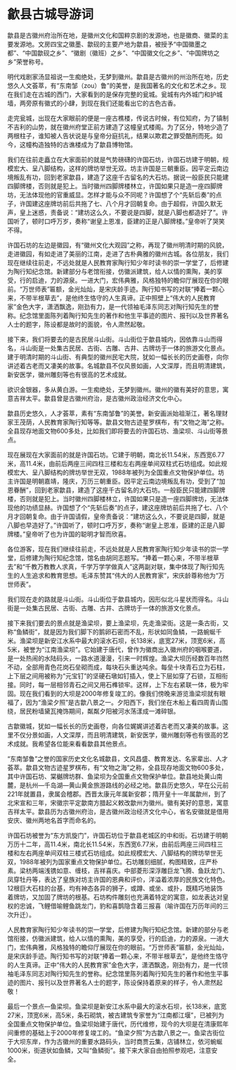 # 歙县古城导游词  
歙县是古徽州府治所在地，是徽州文化和国粹京剧的发源地，也是徽商、徽菜的主要发源地。文房四宝之徽墨、歙砚的主要产地为歙县，被授予“中国徽墨之都”、“中国歙砚之乡”、“徽剧（徽班）之乡”、“中国徽文化之乡”、“中国牌坊之乡”荣誉称号。  

明代戏剧家汤显祖说一生痴绝处，无梦到徽州。歙县是古徽州的州治所在地，历史悠久人文荟萃，有“东南邹（zou）鲁”的美誉，是我国著名的文化和艺术之乡。现在我们走在古城的西门，大家看到的是保存完整的瓮城。瓮城有内外城门和护城墙，两旁原有徽式的小肆，到现在我们还能看出它的古色古香。  

走完瓮城，出现在大家眼前的便是一座古樵楼，传说古时候，有位知府，为了镇制不吉利的山势，就在徽州府堂正前方建造了这幢皇式楼阁。为了区分，特地少造了两根柱子，谁知被人告状说是与皇帝分庭抗礼，结果以欺君之罪受酷刑而死。如今，这幢构造独特的古谯楼成为了歙县博物馆。  

我们在往前走矗立在大家面前的就是气势磅礴的许国石坊，许国石坊建于明朝，规模宏大、呈八脚结构，这样的牌坊举世无双。坊主许国是三朝重臣。因平定云南边境叛乱有功，回到老家歙县，建造了这座千古留名的大石坊。据说一般臣民只能建四脚牌楼，否则就是犯上。当时徽州四脚牌楼林立，许国如果只是造一座四脚牌坊，无法体现他的官重威显。怎样才能与众不同呢？许国想了个“先斩后奏”的点子，许国建这座牌坊前后共拖了七、八个月才回朝复命。由于超假，许国久默无声，皇上迷惑，责备说：“建坊这么久，不要说是四脚，就是八脚也都造好了”。许国听了，顿时口呼万岁，奏称“谢皇上恩准，臣建的正是八脚牌楼。”皇帝听了哭笑不得。  

许国石坊的左边是徽园，有“徽州文化大观园”之称，再现了徽州明清时期的风貌，走进徽园，有如走进了美丽的江南，走进了古朴典雅的徽州古城。各位朋友，我们现在继续往前走，不远处就是人民教育家陶行知少年时读书的崇一学堂了，后修建为陶行知纪念馆。新建部分与老馆衔接，仿徽派建筑，给人以情的熏陶，美的享受，行的启迪，力的源泉。一进大门，宏伟典雅，风格独特的瞻仰厅展现在你的眼前。“万世师表”匾额，金光灿灿，是宋庆龄手迹。陶行知书写的对联“捧着一颗心来，不带半根草去”，是他终生恪守的人生真谛。正中照壁上“伟大的人民教育家”金色大字，潇洒飘逸，刚劲有力，是一代领袖毛泽东同志对陶行知先生的誉称。纪念馆里面陈列着陶行知先生的著作和他生平事迹的图片、报刊以及世界著名人士的题字，陈设都是故时的面貌，令人肃然起敬。  

接下来，我们将要去的是古民居斗山街。斗山街位于歙县城内，因依靠斗山而得名，斗山街是一处集古民居、古街、古雕、古井、古牌坊于一体的旅游文化景点。建于明清时期的斗山街、有典型的徽州民宅大院，犹如一幅长长的历史画卷，向你讲述着古老而又凄美的故事。名城歙县不仅风景如画，人文深厚，而且明清建筑，新安医学，徽州雕刻等也有很高的艺术成就。  

欲识金银器，多从黄白游。一生痴绝处，无梦到徽州。徽州的徽有美好的意思，寓意吉祥太平。歙县曾是古徽州府治，是古徽州政治经济文化中心。  

歙县历史悠久，人才荟萃，素有“东南邹鲁”的美誉。新安画派始祖渐江，著名理财家王茂荫，人民教育家陶行知等等。歙县文物古迹星罗棋布，有“文物之海”之称。全县现存地面文物600多处，比如我们即将要去的许国石坊、渔梁坝、斗山街等景点。  

现在展现在大家面前的就是许国石坊。它建于明朝，南北长11.54米，东西宽6.77米，高11.4米，由前后两座三间四柱三楼和左右两座单间双柱式石坊组成。如此规模宏大、呈八脚结构的牌坊举世无双，1988年被列为全国重点文物保护单位。坊主许国是明朝嘉靖，隆庆，万历三朝重臣。因平定云南边境叛乱有功，受到了“加恩眷酬”，回到老家歙县，建造了这座千古留名的大石坊。一般臣民只能建四脚牌楼，否则就是犯上。当时徽州四脚楼林立，许国如果只是造一座四脚牌坊，无法体现他的功绩显赫。许国想了个“先斩后奏”的点子，建这座牌坊前后共拖了七、八个月才回朝复命。由于许国请假，皇帝责备说：“建坊这么久，不要说是四脚，就是八脚也早造好了。”许国听了，顿时口呼万岁，奏称“谢皇上恩准，臣建的正是八脚牌楼。”皇帝听了也为许国的聪明才智而欣喜。  

各位游客，现在我们继续往前走，不远处就是人民教育家陶行知少年读书的崇一学堂，后修建为陶行知纪念馆，馆名由胡同志题写。“捧着一颗心来，不带半根草去”和“千教万教教人求真，千学万学学做真人”这两副对联，集中体现了陶行知先生的人生追求和教育思想。毛泽东赞其“伟大的人民教育家”，宋庆龄尊称他为“万世师表”。  

我们现在走的路就是斗山街。斗山街位于歙县城内，因形似北斗星状而得名。斗山街是一处集古民居、古街、古雕、古井、古牌坊于一体的旅游文化景点。  

接下来我们要去的景点就是渔梁坝，要上渔梁坝，先走渔梁街。这是一条古街，又称“鱼鳞街”，就是因为我们脚下的鹅卵石密而不乱，形状如同鱼鳞，一路蜿蜒千米。渔梁坝是新安江水系中最大的滚水石坝，长138米，底宽27米，顶宽6米，高5米，被誉为“江南渔梁坝”。它始建于唐代，曾作为徽商出入徽州府的咽喉要道，是一处热闹的水陆码头，一路水道漫漫，引来一时辉煌。渔梁大坝历经数百年岿然不动，全部用青色花岗石垒砌而成，每块石头重达吨余。每垒十块青石立为石柱，上下层之间用被称为“元宝钉”的坚硬石墩如钉插入，使上下层如穿了石锁，互相衔接。同时，每一层相邻青石之间又用石榫锁牢。这样，上下左右紧联一体，极为牢固。现在我们看到的大坝是2000年修复竣工的。像我们傍晚来游览渔梁坝就有眼福了，因为“渔梁夕照”是古歙八景之一。夕阳西下，我们坐在木船上看四周青山围绕，居民粉墙黛瓦掩饰期间，粼粼夕阳被河水荡漾成一滩碎银。  

古歙徽城，犹如一幅长长的历史画卷，向各位娓娓讲述着古老而又凄美的故事。这里不仅分景如画，人文深厚，而且明清建筑，新安医学，徽州雕刻等也有很高的艺术成就。我希望各位能来看看歙县其他景点。  

“东南邹鲁”之誉的国家历史文化名城歙县，文风昌盛、教育发达、名家辈出、人才荟萃。歙县文物古迹星罗棋布，有“文物之海”之称，全县现存地面文物600多处，其中许国石坊、棠樾牌坊群、鱼梁坝为全国重点文物保护单位。歙县地处黄山南麓，是杭州—千岛湖—黄山黄金旅游路线的必经之地。歙县历史悠久，早在公元前221年就置县，隶属会稽郡。西晋太康元年属新安郡；隋开皇十一年属歙州，到了北宋宣和三年，宋徽宗平定歙南方腊起义敕改歙州为徽州。徽有美好的意思，寓意吉祥太平。歙县历为古徽州府治，是古徽州政治经济文化中心，省名安徽就是借用安庆、徽州两地名首字而命名的。  

许国石坊被誉为“东方凯旋门”，许国石坊位于歙县老城区的中和街。石坊建于明朝万历十二年，高11.4米，南北长11.54米，东西宽6.77米，由前后两座三间四柱三楼和左右两座单间双柱三楼式石坊组成。如此规模宏大、八脚结构的牌坊举世无双，1988年被列为国家重点文物保护单位。石坊雕刻细腻，构图精致，庄严朴素。梁枋两端浅镌如意、缠枝，吉祥喜庆。中部菱形深浮雕巨龙飞腾、鱼跃龙门、凤穿牡丹等，表达了皇族对坊主许国的恩典和评价，洋溢着浓厚的民族文化特色。12根巨大石柱的台基，均有神态各异的狮子，或蹲、或坐、或扑，既精巧地装饰着牌坊，又加固了牌坊的根基。石坊构件雕刻也充满着特定的寓意，如龙表达对皇权的忠诚，飞鲤借喻鲤鱼跳龙门，豹和喜鹊隐含着三报喜（喻许国在万历年间的三次升迁）。  

人民教育家陶行知少年读书的崇一学堂，后修建为陶行知纪念馆。新建的部分与老馆衔接，仿徽派建筑，给人以情的熏陶，美的享受，行的启迪，力的源泉。一进大门，宏伟典雅，风格独特的瞻仰厅展现在你的眼前。“万世师表”匾额，金光灿灿，是宋庆龄手迹。陶行知书写的对联“捧着一颗心来，不带半根草去”，是他终生恪守的人生真谛。正中“伟大的人民教育家”金色大字，潇洒飘逸，刚劲有力，是一代领袖毛泽东同志对陶行知先生的誉称。纪念馆里陈列着陶行知先生的著作和他生平事迹的图片、报刊以及世界著名人士的题字，陈设保持着原来的样子，令人肃然起敬！  

最后一个景点—鱼梁坝。鱼梁坝是新安江水系中最大的滚水石坝，长138米，底宽27米，顶宽6米，高5米，条石砌筑，被古建筑专家誉为“江南都江堰”，已被列为全国重点文物保护单位。鱼梁坝始建于唐代，历代维修，现今的大坝是在清康熙年间重修的基础上于2000年修复竣工的。“鱼梁夕照”为古歙八景之一。鱼梁古街位于大坝东岸，作为古徽州的重要水路码头，当时商贾云集，店铺林立，依河蜿蜒1000米，街道状如鱼鳞，又叫“鱼鳞街”。接下来大家自由拍照参观吧，注意安全。  

